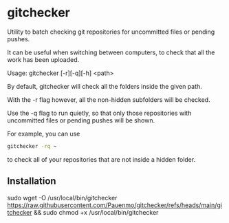 # gitchecker

Utility to batch checking git repositories for uncommitted files or pending pushes.

It can be useful when switching between computers, to check that all the work has been uploaded.

Usage: gitchecker [-r][-q][-h] \<path\>

By default, gitchecker will check all the folders inside the given path. 

With the -r flag however, all the non-hidden subfolders will be checked. 

Use the -q flag to run quietly, so that only those repositories with uncommitted files or pending pushes will be shown.

For example, you can use 

```bash
gitchecker -rq ~
```

to check all of your repositories that are not inside a hidden folder.

## Installation

sudo wget -O /usr/local/bin/gitchecker https://raw.githubusercontent.com/Pauenmo/gitchecker/refs/heads/main/gitchecker && sudo chmod +x /usr/local/bin/gitchecker
